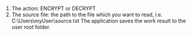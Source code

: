 1. The action: ENCRYPT or DECRYPT
2. The source file: the path to the file which you want to read,
   i.e. C:\Users\myUser\source.txt
The application saves the work result to the user root folder.
